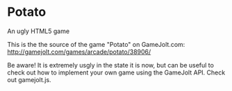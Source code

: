 Potato
======

An ugly HTML5 game

This is the the source of the game "Potato" on GameJolt.com: http://gamejolt.com/games/arcade/potato/38906/

Be aware! It is extremely usgly in the state it is now, but can be useful to check out how to implement your own game using the GameJolt API. Check out gamejolt.js.
